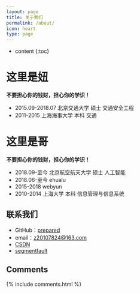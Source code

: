 ```yaml
---
layout: page
title: 关于我们
permalink: /about/
icon: heart
type: page
---
```


* content
{:toc}

# 这里是妞

**不要担心你的钱财，担心你的学识！**

* 2015.09-2018.07 北京交通大学 硕士 交通安全工程
* 2011-2015 上海海事大学 本科	交通

# 这里是哥

**不要担心你的钱财，担心你的学识！**

* 2018.09-至今 北京航空航天大学 硕士 人工智能
* 2018.06-至今 ehualu
* 2015-2018 webyun
* 2010-2014 上海大学 本科 信息管理与信息系统

## 联系我们

* GitHub：[prepared](https://github.com/zhongsb)
* email：z20107824@163.com
* [CSDN](https://blog.csdn.net/Prepared)
* [segmentfault](https://segmentfault.com/u/prepared)

## Comments

{% include comments.html %}
